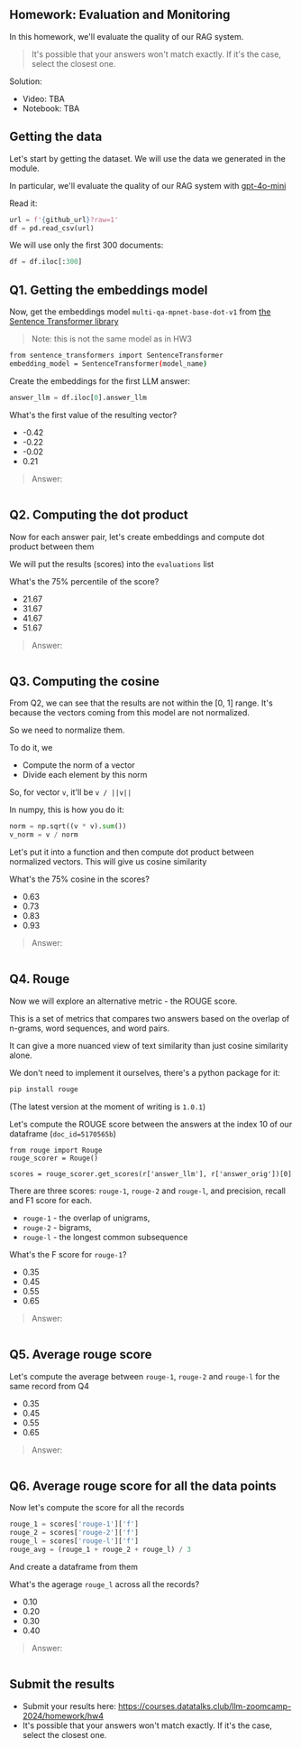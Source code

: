 ## Homework: Evaluation and Monitoring

In this homework, we'll evaluate the quality of our RAG system.

> It's possible that your answers won't match exactly. If it's the case, select the closest one.

Solution:

* Video: TBA
* Notebook: TBA

## Getting the data

Let's start by getting the dataset. We will use the data we generated in the module.

In particular, we'll evaluate the quality of our RAG system
with [gpt-4o-mini](https://github.com/DataTalksClub/llm-zoomcamp/blob/main/04-monitoring/data/results-gpt4o-mini.csv)


Read it:

```python
url = f'{github_url}?raw=1'
df = pd.read_csv(url)
```

We will use only the first 300 documents:


```python
df = df.iloc[:300]
```

## Q1. Getting the embeddings model

Now, get the embeddings model `multi-qa-mpnet-base-dot-v1` from
[the Sentence Transformer library](https://www.sbert.net/docs/sentence_transformer/pretrained_models.html#model-overview)

> Note: this is not the same model as in HW3

```bash
from sentence_transformers import SentenceTransformer
embedding_model = SentenceTransformer(model_name)
```

Create the embeddings for the first LLM answer:

```python
answer_llm = df.iloc[0].answer_llm
```

What's the first value of the resulting vector?

* -0.42
* -0.22
* -0.02
* 0.21

>Answer:
```

```

## Q2. Computing the dot product


Now for each answer pair, let's create embeddings and compute dot product between them

We will put the results (scores) into the `evaluations` list

What's the 75% percentile of the score?

* 21.67
* 31.67
* 41.67
* 51.67

>Answer:
```

```

## Q3. Computing the cosine

From Q2, we can see that the results are not within the [0, 1] range. It's because the vectors coming from this model are not normalized.

So we need to normalize them.

To do it, we 

* Compute the norm of a vector
* Divide each element by this norm

So, for vector `v`, it'll be `v / ||v||`

In numpy, this is how you do it:

```python
norm = np.sqrt((v * v).sum())
v_norm = v / norm
```

Let's put it into a function and then compute dot product 
between normalized vectors. This will give us cosine similarity

What's the 75% cosine in the scores?

* 0.63
* 0.73
* 0.83
* 0.93

>Answer:
```

```

## Q4. Rouge

Now we will explore an alternative metric - the ROUGE score.  

This is a set of metrics that compares two answers based on the overlap of n-grams, word sequences, and word pairs.

It can give a more nuanced view of text similarity than just cosine similarity alone.

We don't need to implement it ourselves, there's a python package for it:

```bash
pip install rouge
```

(The latest version at the moment of writing is `1.0.1`)

Let's compute the ROUGE score between the answers at the index 10 of our dataframe (`doc_id=5170565b`)

```
from rouge import Rouge
rouge_scorer = Rouge()

scores = rouge_scorer.get_scores(r['answer_llm'], r['answer_orig'])[0]
```

There are three scores: `rouge-1`, `rouge-2` and `rouge-l`, and precision, recall and F1 score for each.

* `rouge-1` - the overlap of unigrams,
* `rouge-2` - bigrams,
* `rouge-l` - the longest common subsequence

What's the F score for `rouge-1`?

- 0.35
- 0.45
- 0.55
- 0.65

>Answer:
```

```

## Q5. Average rouge score

Let's compute the average between `rouge-1`, `rouge-2` and `rouge-l` for the same record from Q4

- 0.35
- 0.45
- 0.55
- 0.65

>Answer:
```

```

## Q6. Average rouge score for all the data points

Now let's compute the score for all the records

```python
rouge_1 = scores['rouge-1']['f']
rouge_2 = scores['rouge-2']['f']
rouge_l = scores['rouge-l']['f']
rouge_avg = (rouge_1 + rouge_2 + rouge_l) / 3
```

And create a dataframe from them

What's the agerage `rouge_l` across all the records?

- 0.10
- 0.20
- 0.30
- 0.40

>Answer:
```

```

## Submit the results

* Submit your results here: https://courses.datatalks.club/llm-zoomcamp-2024/homework/hw4
* It's possible that your answers won't match exactly. If it's the case, select the closest one.